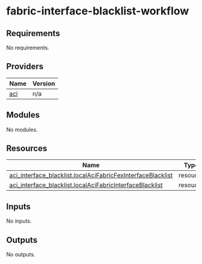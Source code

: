 # fabric-interface-blacklist-workflow

<!-- BEGIN_TF_DOCS -->
## Requirements

No requirements.

## Providers

| Name | Version |
|------|---------|
| <a name="provider_aci"></a> [aci](#provider\_aci) | n/a |

## Modules

No modules.

## Resources

| Name | Type |
|------|------|
| [aci_interface_blacklist.localAciFabricFexInterfaceBlacklist](https://registry.terraform.io/providers/ciscodevnet/aci/latest/docs/resources/interface_blacklist) | resource |
| [aci_interface_blacklist.localAciFabricInterfaceBlacklist](https://registry.terraform.io/providers/ciscodevnet/aci/latest/docs/resources/interface_blacklist) | resource |

## Inputs

No inputs.

## Outputs

No outputs.
<!-- END_TF_DOCS -->
